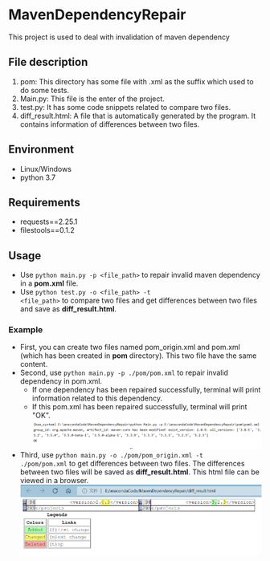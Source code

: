 # MavenDependencyRepair
This project is used to deal with invalidation of maven dependency

## File description
1. pom: This directory has some file with .xml as the suffix which used to do some tests.
2. Main.py: This file is the enter of the project.
3. test.py: It has some code snippets related to compare two files.
4. diff_result.html: A file that is automatically generated by the program. It contains information of differences between two files.

## Environment
+ Linux/Windows
+ python 3.7

## Requirements
+ requests==2.25.1
+ filestools==0.1.2

## Usage
+ Use <code>python main.py -p <file_path></code> to repair invalid maven dependency in a **pom.xml** file.
+ Use <code>python test.py -o <file_path> -t <file_path></code> to compare two files and get differences between two files and save as **diff_result.html**.

### Example
+ First, you can create two files named pom_origin.xml and pom.xml (which has been created in **pom** directory). This two file have the same content.
+ Second, use <code>python main.py -p ./pom/pom.xml</code> to repair invalid dependency in pom.xml. 
    + If one dependency has been repaired successfully, terminal will print information related to this dependency.
    + If this pom.xml has been repaired successfully, terminal will print "OK".  
      ![console_inf](./img/console_inf.png)
+ Third, use <code>python main.py -o ./pom/pom_origin.xml -t ./pom/pom.xml</code> to get differences between two files. The differences between two files will be saved as **diff_result.html**. This html file can be viewed in a browser.  
![file_diff](./img/file_diff.png)
